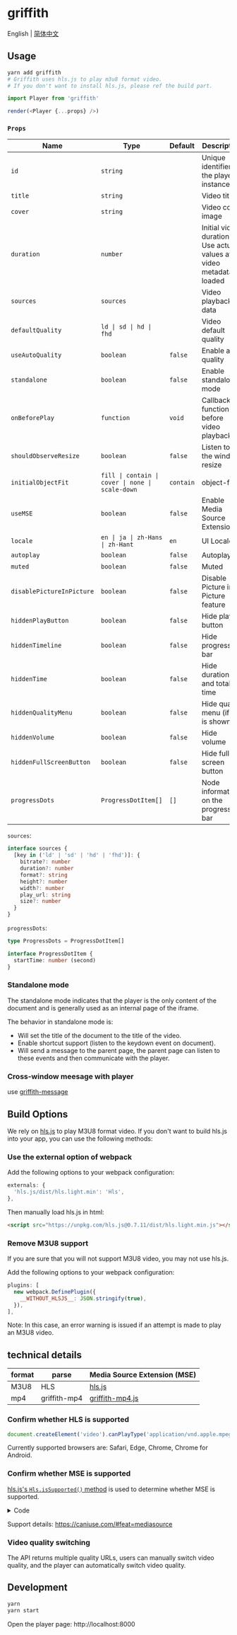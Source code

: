 # griffith

English | [简体中文](./README-zh-Hans.md)

## Usage

```bash
yarn add griffith
# Griffith uses hls.js to play m3u8 format video.
# If you don't want to install hls.js, please ref the build part.
```

```js
import Player from 'griffith'

render(<Player {...props} />)
```

### `Props`

| Name                      | Type                                             | Default   | Description                                                              |
| ------------------------- | ------------------------------------------------ | --------- | ------------------------------------------------------------------------ |
| `id`                      | `string`                                         |           | Unique identifier of the player instance                                 |
| `title`                   | `string`                                         |           | Video title                                                              |
| `cover`                   | `string`                                         |           | Video cover image                                                        |
| `duration`                | `number`                                         |           | Initial video duration. Use actual values after video metadata is loaded |
| `sources`                 | `sources`                                        |           | Video playback data                                                      |
| `defaultQuality`          | `ld \| sd \| hd \| fhd`                          |           | Video default quality                                                    |
| `useAutoQuality`          | `boolean`                                        | `false`   | Enable auto quality                                                      |
| `standalone`              | `boolean`                                        | `false`   | Enable standalone mode                                                   |
| `onBeforePlay`            | `function`                                       | `void`    | Callback function before video playback                                  |
| `shouldObserveResize`     | `boolean`                                        | `false`   | Listen to the window resize                                              |
| `initialObjectFit`        | `fill \| contain \| cover \| none \| scale-down` | `contain` | object-fit                                                               |
| `useMSE`                  | `boolean`                                        | `false`   | Enable Media Source Extensions™                                          |
| `locale`                  | `en \| ja \| zh-Hans \| zh-Hant`                 | `en`      | UI Locale                                                                |
| `autoplay`                | `boolean`                                        | `false`   | Autoplay                                                                 |
| `muted`                   | `boolean`                                        | `false`   | Muted                                                                    |
| `disablePictureInPicture` | `boolean`                                        | `false`   | Disable Picture in Picture feature                                       |
| `hiddenPlayButton`        | `boolean`                                        | `false`   | Hide play button                                                         |
| `hiddenTimeline`          | `boolean`                                        | `false`   | Hide progress bar                                                        |
| `hiddenTime`              | `boolean`                                        | `false`   | Hide duration and total time                                             |
| `hiddenQualityMenu`       | `boolean`                                        | `false`   | Hide quality menu (if it is shown)                                       |
| `hiddenVolume`            | `boolean`                                        | `false`   | Hide volume                                                              |
| `hiddenFullScreenButton`  | `boolean`                                        | `false`   | Hide full screen button                                                  |
| `progressDots`            | `ProgressDotItem[]`                              | `[]`      | Node information on the progress bar                                     |

`sources`:

```ts
interface sources {
  [key in ('ld' | 'sd' | 'hd' | 'fhd')]: {
    bitrate?: number
    duration?: number
    format?: string
    height?: number
    width?: number
    play_url: string
    size?: number
  }
}
```

`progressDots`:

```ts
type ProgressDots = ProgressDotItem[]

interface ProgressDotItem {
  startTime: number (second)
}
```

### Standalone mode

The standalone mode indicates that the player is the only content of the document and is generally used as an internal page of the iframe.

The behavior in standalone mode is:

- Will set the title of the document to the title of the video.
- Enable shortcut support (listen to the keydown event on document).
- Will send a message to the parent page, the parent page can listen to these events and then communicate with the player.

### Cross-window meesage with player

use [griffith-message](../packages/griffith-message#README)

## Build Options

We rely on [hls.js](https://github.com/video-dev/hls.js/) to play M3U8 format video. If you don't want to build hls.js into your app, you can use the following methods:

### Use the external option of webpack

Add the following options to your webpack configuration:

```js
externals: {
  'hls.js/dist/hls.light.min': 'Hls',
},
```

Then manually load hls.js in html:

```html
<script src="https://unpkg.com/hls.js@0.7.11/dist/hls.light.min.js"></script>
```

### Remove M3U8 support

If you are sure that you will not support M3U8 video, you may not use hls.js.

Add the following options to your webpack configuration:

```js
plugins: [
  new webpack.DefinePlugin({
    __WITHOUT_HLSJS__: JSON.stringify(true),
  }),
],
```

Note: In this case, an error warning is issued if an attempt is made to play an M3U8 video.

## technical details

| format | parse        | Media Source Extension (MSE)                         |
| ------ | ------------ | ---------------------------------------------------- |
| M3U8   | HLS          | [hls.js](https://github.com/video-dev/hls.js/)       |
| mp4    | griffith-mp4 | [griffith-mp4.js](https://github.com/zhihu/griffith) |

### Confirm whether HLS is supported

```js
document.createElement('video').canPlayType('application/vnd.apple.mpegURL')
```

Currently supported browsers are: Safari, Edge, Chrome, Chrome for Android.

### Confirm whether MSE is supported

[hls.js's `Hls.isSupported()` method](https://github.com/video-dev/hls.js/blob/master/src/is-supported.js) is used to determine whether MSE is supported.

<details>

<summary>Code</summary>

<p>

```js
function getMediaSource() {
  if (typeof window !== 'undefined') {
    return window.MediaSource || window.WebKitMediaSource
  }
}

function isSupported() {
  const mediaSource = getMediaSource()
  const sourceBuffer = window.SourceBuffer || window.WebKitSourceBuffer
  const isTypeSupported =
    mediaSource &&
    typeof mediaSource.isTypeSupported === 'function' &&
    mediaSource.isTypeSupported('video/mp4; codecs="avc1.42E01E,mp4a.40.2"')

  // if SourceBuffer is exposed ensure its API is valid
  // safari and old version of Chrome doe not expose SourceBuffer globally so checking SourceBuffer.prototype is impossible
  const sourceBufferValidAPI =
    !sourceBuffer ||
    (sourceBuffer.prototype &&
      typeof sourceBuffer.prototype.appendBuffer === 'function' &&
      typeof sourceBuffer.prototype.remove === 'function')
  return !!isTypeSupported && !!sourceBufferValidAPI
}
```

</p>

</details>

Support details: https://caniuse.com/#feat=mediasource

### Video quality switching

The API returns multiple quality URLs, users can manually switch video quality, and the player can automatically switch video quality.

## Development

```bash
yarn
yarn start
```

Open the player page: http://localhost:8000
